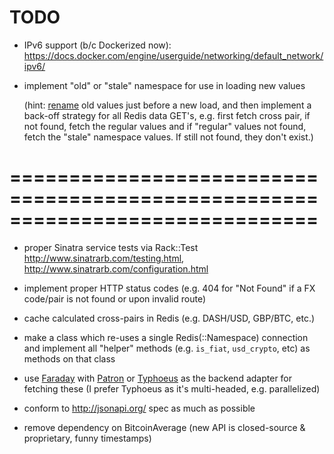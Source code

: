 # TODO

* IPv6 support (b/c Dockerized now): <https://docs.docker.com/engine/userguide/networking/default_network/ipv6/>

* implement "old" or "stale" namespace for use in loading new values

  (hint: [rename](http://redis.io/commands/rename) old values just before a new
  load, and then implement a back-off strategy for all Redis data GET's, e.g.
  first fetch cross pair, if not found, fetch the regular values and if
  "regular" values not found, fetch the "stale" namespace values. If still not
  found, they don't exist.)

# ==============================================================================

* proper Sinatra service tests via Rack::Test <http://www.sinatrarb.com/testing.html>, <http://www.sinatrarb.com/configuration.html>

* implement proper HTTP status codes (e.g. 404 for "Not Found" if a FX code/pair is not found or upon invalid route)

* cache calculated cross-pairs in Redis (e.g. DASH/USD, GBP/BTC, etc.)

* make a class which re-uses a single Redis(::Namespace) connection and implement all "helper" methods (e.g. `is_fiat`, `usd_crypto`, etc) as methods on that class

* use [Faraday](https://github.com/lostisland/faraday) with [Patron](https://github.com/toland/patron) or [Typhoeus](https://github.com/typhoeus/typhoeus) as the backend adapter for fetching these (I prefer Typhoeus as it's multi-headed, e.g. parallelized)

* conform to <http://jsonapi.org/> spec as much as possible

* remove dependency on BitcoinAverage (new API is closed-source & proprietary, funny timestamps)

